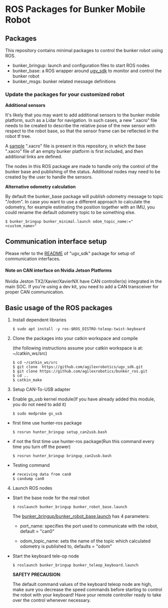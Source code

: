 # ROS Packages for Bunker Mobile Robot

## Packages

This repository contains minimal packages to control the bunker robot using ROS.

* bunker_bringup: launch and configuration files to start ROS nodes
* bunker_base: a ROS wrapper around [ugv_sdk](https://github.com/agilexrobotics/ugv_sdk) to monitor and control the bunker robot
* bunker_msgs: bunker related message definitions

### Update the packages for your customized robot

**Additional sensors**

It's likely that you may want to add additional sensors to the bunker mobile platform, such as a Lidar for navigation. In such cases, a new ".xacro" file needs to be created to describe the relative pose of the new sensor with respect to the robot base, so that the sensor frame can be reflected in the robot tf tree.

A [sample](bunker_description/sample/bunker_v2_nav.xacro) ".xacro" file is present in this repository, in which the base ".xacro" file of an empty bunker platform is first included, and then additional links are defined.

The nodes in this ROS package are made to handle only the control of the bunker base and publishing of the status. Additional nodes may need to be created by the user to handle the sensors.

**Alternative odometry calculation**

By default the bunker_base package will publish odometry message to topic "/odom". In case you want to use a different approach to calculate the odometry, for example estimating the position together with an IMU, you could rename the default odometry topic to be something else.

```
$ bunker_bringup bunker_minimal.launch odom_topic_name:="<custom_name>"
```

## Communication interface setup

Please refer to the [README](https://github.com/agilexrobotics/ugv_sdk_sdk#hardware-interface) of "ugv_sdk" package for setup of communication interfaces.

#### Note on CAN interface on Nvidia Jetson Platforms

Nvidia Jeston TX2/Xavier/XavierNX have CAN controller(s) integrated in the main SOC. If you're using a dev kit, you need to add a CAN transceiver for proper CAN communication. 

## Basic usage of the ROS packages

1. Install dependent libraries

    ```
    $ sudo apt install -y ros-$ROS_DISTRO-teleop-twist-keyboard
    ```

2. Clone the packages into your catkin workspace and compile

    (the following instructions assume your catkin workspace is at: ~/catkin_ws/src)

    ```
    $ cd ~/catkin_ws/src
    $ git clone  https://github.com/agilexrobotics/ugv_sdk.git
    $ git clone https://github.com/agilexrobotics/bunker_ros.git
    $ cd ..
    $ catkin_make
    ```

3. Setup CAN-To-USB adapter

* Enable gs_usb kernel module(If you have already added this module, you do not need to add it)
    ```
    $ sudo modprobe gs_usb
    ```
    
* first time use hunter-ros package
   ```
   $ rosrun hunter_bringup setup_can2usb.bash
   ```
   
* if not the first time use hunter-ros package(Run this command every time you turn off the power) 
   ```
   $ rosrun hunter_bringup bringup_can2usb.bash
   ```
   
* Testing command
    ```
    # receiving data from can0
    $ candump can0
    ```

4. Launch ROS nodes

* Start the base node for the real robot

    ```
    $ roslaunch bunker_bringup bunker_robot_base.launch
    ```

    The [bunker_bringup/bunker_robot_base.launch](bunker_bringup/launch/bunker_robot_base.launch) has 4 parameters:

    - port_name: specifies the port used to communicate with the robot, default = "can0"

    - odom_topic_name: sets the name of the topic which calculated odometry is published to, defaults = "odom"



* Start the keyboard tele-op node

    ```
    $ roslaunch bunker_bringup bunker_teleop_keyboard.launch
    ```

    **SAFETY PRECAUSION**: 

    The default command values of the keyboard teleop node are high, make sure you decrease the speed commands before starting to control the robot with your keyboard! Have your remote controller ready to take over the control whenever necessary. 
